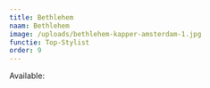 ```yaml
---
title: Bethlehem
naam: Bethlehem
image: /uploads/bethlehem-kapper-amsterdam-1.jpg
functie: Top-Stylist
order: 9
---
```



Available:&nbsp;